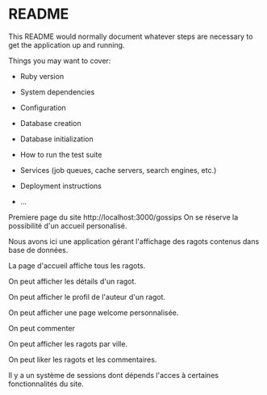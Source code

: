 # README

This README would normally document whatever steps are necessary to get the
application up and running.

Things you may want to cover:

* Ruby version

* System dependencies

* Configuration

* Database creation

* Database initialization

* How to run the test suite

* Services (job queues, cache servers, search engines, etc.)

* Deployment instructions

* ...

Premiere page du site http://localhost:3000/gossips
On se réserve la possibilité d'un accueil personalisé.

Nous avons ici une application gérant l'affichage des ragots contenus dans base de données.

La page d'accueil affiche tous les ragots.

On peut afficher les détails d'un ragot.

On peut afficher le profil de l'auteur d'un ragot.

On peut afficher une page welcome personnalisée.

On peut commenter

On peut afficher les ragots par ville.

On peut liker les ragots et les commentaires.

Il y a un système de sessions dont dépends l'acces à certaines fonctionnalités du site.
